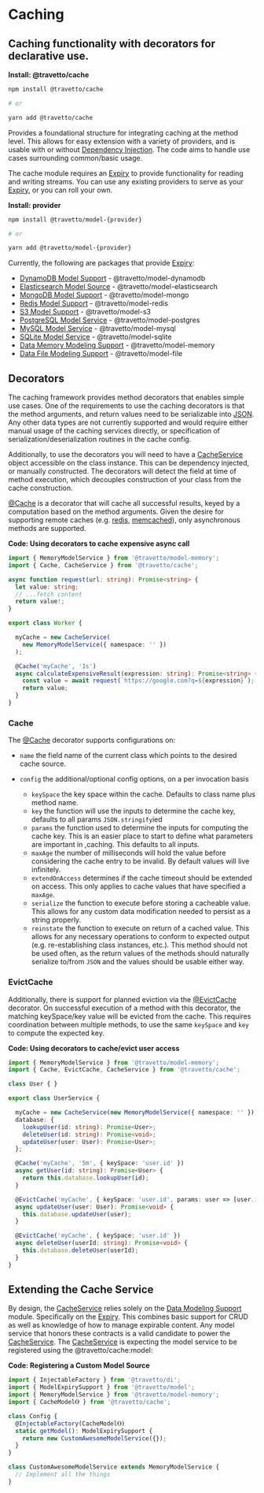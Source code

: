 <!-- This file was generated by @travetto/doc and should not be modified directly -->
<!-- Please modify https://github.com/travetto/travetto/tree/main/module/cache/DOC.tsx and execute "npx trv doc" to rebuild -->
# Caching

## Caching functionality with decorators for declarative use.

**Install: @travetto/cache**
```bash
npm install @travetto/cache

# or

yarn add @travetto/cache
```

Provides a foundational structure for integrating caching at the method level.  This allows for easy extension with a variety of providers, and is usable with or without [Dependency Injection](https://github.com/travetto/travetto/tree/main/module/di#readme "Dependency registration/management and injection support.").  The code aims to handle use cases surrounding common/basic usage.

The cache module requires an [Expiry](https://github.com/travetto/travetto/tree/main/module/model/src/service/expiry.ts#L11) to provide functionality for reading and writing streams. You can use any existing providers to serve as your [Expiry](https://github.com/travetto/travetto/tree/main/module/model/src/service/expiry.ts#L11), or you can roll your own.

**Install: provider**
```bash
npm install @travetto/model-{provider}

# or

yarn add @travetto/model-{provider}
```
Currently, the following are packages that provide [Expiry](https://github.com/travetto/travetto/tree/main/module/model/src/service/expiry.ts#L11):
   *  [DynamoDB Model Support](https://github.com/travetto/travetto/tree/main/module/model-dynamodb#readme "DynamoDB backing for the travetto model module.") - @travetto/model-dynamodb
   *  [Elasticsearch Model Source](https://github.com/travetto/travetto/tree/main/module/model-elasticsearch#readme "Elasticsearch backing for the travetto model module, with real-time modeling support for Elasticsearch mappings.") - @travetto/model-elasticsearch
   *  [MongoDB Model Support](https://github.com/travetto/travetto/tree/main/module/model-mongo#readme "Mongo backing for the travetto model module.") - @travetto/model-mongo
   *  [Redis Model Support](https://github.com/travetto/travetto/tree/main/module/model-redis#readme "Redis backing for the travetto model module.") - @travetto/model-redis
   *  [S3 Model Support](https://github.com/travetto/travetto/tree/main/module/model-s3#readme "S3 backing for the travetto model module.") - @travetto/model-s3
   *  [PostgreSQL Model Service](https://github.com/travetto/travetto/tree/main/module/model-postgres#readme "PostgreSQL backing for the travetto model module, with real-time modeling support for SQL schemas.") - @travetto/model-postgres
   *  [MySQL Model Service](https://github.com/travetto/travetto/tree/main/module/model-mysql#readme "MySQL backing for the travetto model module, with real-time modeling support for SQL schemas.") - @travetto/model-mysql
   *  [SQLite Model Service](https://github.com/travetto/travetto/tree/main/module/model-sqlite#readme "SQLite backing for the travetto model module, with real-time modeling support for SQL schemas.") - @travetto/model-sqlite
   *  [Data Memory Modeling Support](https://github.com/travetto/travetto/tree/main/module/model-memory#readme "Datastore memory abstraction for core operations.") - @travetto/model-memory
   *  [Data File Modeling Support](https://github.com/travetto/travetto/tree/main/module/model-file#readme "Datastore file abstraction for core operations.") - @travetto/model-file

## Decorators
The caching framework provides method decorators that enables simple use cases.  One of the requirements to use the caching decorators is that the method arguments, and return values need to be serializable into [JSON](https://www.json.org).  Any other data types are not currently supported and would require either manual usage of the caching services directly, or specification of serialization/deserialization routines in the cache config.

Additionally, to use the decorators you will need to have a [CacheService](https://github.com/travetto/travetto/tree/main/module/cache/src/service.ts#L35) object accessible on the class instance. This can be dependency injected, or manually constructed. The decorators will detect the field at time of method execution, which decouples construction of your class from the cache construction.

[@Cache](https://github.com/travetto/travetto/tree/main/module/cache/src/decorator.ts#L13) is a decorator that will cache all successful results, keyed by a computation based on the method arguments.  Given the desire for supporting remote caches (e.g. [redis](https://redis.io), [memcached](https://memcached.org)), only asynchronous methods are supported.

**Code: Using decorators to cache expensive async call**
```typescript
import { MemoryModelService } from '@travetto/model-memory';
import { Cache, CacheService } from '@travetto/cache';

async function request(url: string): Promise<string> {
  let value: string;
  // ...fetch content
  return value!;
}

export class Worker {

  myCache = new CacheService(
    new MemoryModelService({ namespace: '' })
  );

  @Cache('myCache', '1s')
  async calculateExpensiveResult(expression: string): Promise<string> {
    const value = await request(`https://google.com?q=${expression}`);
    return value;
  }
}
```

### Cache
The [@Cache](https://github.com/travetto/travetto/tree/main/module/cache/src/decorator.ts#L13) decorator supports configurations on:
   *  `name` the field name of the current class which points to the desired cache source.
   *  `config` the additional/optional config options, on a per invocation basis

      *  `keySpace` the key space within the cache.  Defaults to class name plus method name.
      *  `key` the function  will use the inputs to determine the cache key, defaults to all params `JSON.stringify`ied
      *  `params` the function used to determine the inputs for computing the cache key.  This is an easier place to start to define what parameters are important in ,caching. This defaults to all inputs.
      *  `maxAge` the number of milliseconds will hold the value before considering the cache entry to be invalid.  By default values will live infinitely.
      *  `extendOnAccess` determines if the cache timeout should be extended on access.  This only applies to cache values that have specified a `maxAge`.
      *  `serialize` the function to execute before storing a cacheable value.  This allows for any custom data modification needed to persist as a string properly.
      *  `reinstate` the function to execute on return of a cached value.  This allows for any necessary operations to conform to expected output (e.g. re-establishing class instances, etc.).  This method should not be used often, as the return values of the methods should naturally serialize to/from `JSON` and the values should be usable either way.

### EvictCache
Additionally, there is support for planned eviction via the [@EvictCache](https://github.com/travetto/travetto/tree/main/module/cache/src/decorator.ts#L39) decorator.  On successful execution of a method with this decorator, the matching keySpace/key value will be evicted from the cache.  This requires coordination between multiple methods, to use the same `keySpace` and `key` to compute the expected key.

**Code: Using decorators to cache/evict user access**
```typescript
import { MemoryModelService } from '@travetto/model-memory';
import { Cache, EvictCache, CacheService } from '@travetto/cache';

class User { }

export class UserService {

  myCache = new CacheService(new MemoryModelService({ namespace: '' }));
  database: {
    lookupUser(id: string): Promise<User>;
    deleteUser(id: string): Promise<void>;
    updateUser(user: User): Promise<User>;
  };

  @Cache('myCache', '5m', { keySpace: 'user.id' })
  async getUser(id: string): Promise<User> {
    return this.database.lookupUser(id);
  }

  @EvictCache('myCache', { keySpace: 'user.id', params: user => [user.id] })
  async updateUser(user: User): Promise<void> {
    this.database.updateUser(user);
  }

  @EvictCache('myCache', { keySpace: 'user.id' })
  async deleteUser(userId: string): Promise<void> {
    this.database.deleteUser(userId);
  }
}
```

## Extending the Cache Service
By design, the [CacheService](https://github.com/travetto/travetto/tree/main/module/cache/src/service.ts#L35) relies solely on the [Data Modeling Support](https://github.com/travetto/travetto/tree/main/module/model#readme "Datastore abstraction for core operations.") module.  Specifically on the [Expiry](https://github.com/travetto/travetto/tree/main/module/model/src/service/expiry.ts#L11).   This combines basic support for CRUD as well as knowledge of how to manage expirable content.  Any model service that honors these contracts is a valid candidate to power the [CacheService](https://github.com/travetto/travetto/tree/main/module/cache/src/service.ts#L35).  The [CacheService](https://github.com/travetto/travetto/tree/main/module/cache/src/service.ts#L35) is expecting the model service to be registered using the @travetto/cache:model:

**Code: Registering a Custom Model Source**
```typescript
import { InjectableFactory } from '@travetto/di';
import { ModelExpirySupport } from '@travetto/model';
import { MemoryModelService } from '@travetto/model-memory';
import { CacheModelⲐ } from '@travetto/cache';

class Config {
  @InjectableFactory(CacheModelⲐ)
  static getModel(): ModelExpirySupport {
    return new CustomAwesomeModelService({});
  }
}

class CustomAwesomeModelService extends MemoryModelService {
  // Implement all the things
}
```
